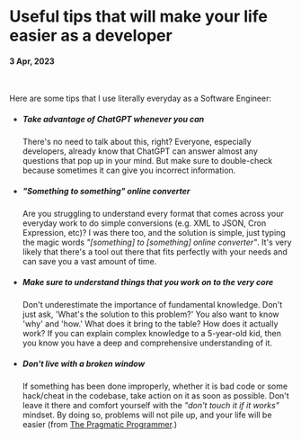 # Useful tips that will make your life easier as a developer

#### 3 Apr, 2023

&nbsp;

Here are some tips that I use literally everyday as a Software Engineer:

* ##### Take advantage of ChatGPT whenever you can

    There's no need to talk about this, right? Everyone, especially developers, already know that ChatGPT can answer almost any questions that pop up in your mind. But make sure to double-check because sometimes it can give you incorrect information.

* ##### "Something to something" online converter

    Are you struggling to understand every format that comes across your everyday work to do simple conversions (e.g. XML to JSON, Cron Expression, etc)? I was there too, and the solution is simple, just typing the magic words _"\[something\] to \[something\] online converter"_. It's very likely that there's a tool out there that fits perfectly with your needs and can save you a vast amount of time.

* ##### Make sure to understand things that you work on to the very core

    Don't underestimate the importance of fundamental knowledge. Don't just ask, 'What's the solution to this problem?' You also want to know 'why' and 'how.' What does it bring to the table? How does it actually work? If you can explain complex knowledge to a 5-year-old kid, then you know you have a deep and comprehensive understanding of it.

* ##### Don't live with a broken window

    If something has been done improperly, whether it is bad code or some hack/cheat in the codebase, take action on it as soon as possible. Don't leave it there and comfort yourself with the _"don't touch it if it works"_ mindset. By doing so, problems will not pile up, and your life will be easier (from [The Pragmatic Programmer](https://www.amazon.com/Pragmatic-Programmer-Journeyman-Master/dp/020161622X).)
